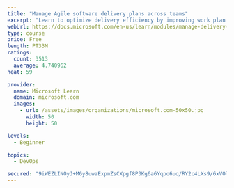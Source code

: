 ```yaml
---
title: "Manage Agile software delivery plans across teams"
excerpt: "Learn to optimize delivery efficiency by improving work plan visibility across teams."
webUrl: https://docs.microsoft.com/en-us/learn/modules/manage-delivery-plans/
type: course
price: Free
length: PT33M
ratings:
  count: 3513
  average: 4.740962
heat: 59

provider:
  name: Microsoft Learn
  domain: microsoft.com
  images:
    - url: /assets/images/organizations/microsoft.com-50x50.jpg
      width: 50
      height: 50

levels:
  - Beginner

topics:
  - DevOps

secured: "9iWEZLINOyJ+M6y8uwaExpmZsCXpgf8P3Kg6a6Yqpo6uq/RY2c4LXs9/6xVOl2lPMy8OdG5WC7FK9TknKksaDABWTGXoIh7qX9t0rTSIOzf1Dja3VMkrfNiMd/4NuuQ1vRBjqpAMfGZyf1O8iRhjyH0DPX1QClTOs9++SaycyIKWfVDkWUhX5toZQaokZLKxQiAfVulch5Psk+KVzaRuD1OJNe/Vo/Z/N/ytFYS1WduxgY7I68muVmVxeiiY8lUQe7sxrsgL4TyvS88xtUgmsxToCp147NEu0VoXcpY0er025ZNxgb53qcS+tHvUSgjQAYwk2b9f6roU4pHxH+6IBim04Z1c4N7zXBQ6kOUstV0yWuNmH5ZOKHE/C9rOwLCuDkBqDmf6ptnFHN6WNFuvxWGnmlRZEU+jMuIwcGsQlVk=;s1RA1masfarVyvUX+EBvCg=="
---
```


